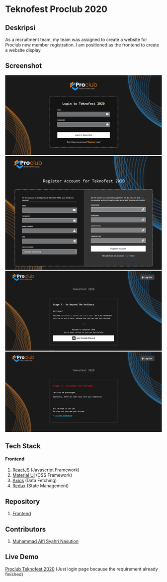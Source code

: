 # Teknofest Proclub 2020

## Deskripsi
As a recruitment team, my team was assigned to create a website for Proclub new member registration. I am positioned as the frontend to create a website display.

## Screenshot

![](./login.PNG) \
![](./register.png) \
![](./pass.PNG) \
![](./failed.PNG)

## Tech Stack

#### Frontend

1. [ReactJS](https://reactjs.org/) (Javascript Framework)
2. [Material UI](https://material-ui.com/) (CSS Framework)
3. [Axios](https://www.npmjs.com/package/axios) (Data Fetching)
4. [Redux](https://redux.js.org/) (State Management)

## Repository

1. [Frontend](https://github.com/helloproclub/teknofest-2020)

## Contributors

1. [Muhammad Alfi Syahri Nasution](https://github.com/alfi2811)

## Live Demo

[Proclub Teknofest 2020](https://teknofest.proclub.tech/) (Just login page because the requirement already finished)